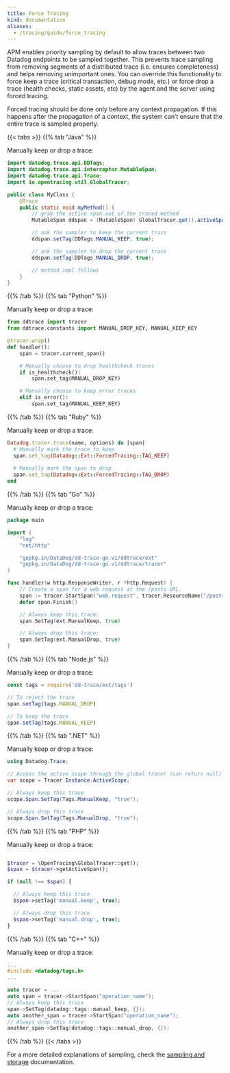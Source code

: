 ```yaml
---
title: Force Tracing
kind: documentation
aliases:
  - /tracing/guide/force_tracing
---
```



APM enables priority sampling by default to allow traces between two Datadog endpoints to be sampled together. This prevents trace sampling from removing segments of a distributed trace (i.e. ensures completeness) and helps removing unimportant ones. You can override this functionality to force keep a trace (critical transaction, debug mode, etc.) or force drop a trace (health checks, static assets, etc) by the agent and the server using forced tracing.

Forced tracing should be done only before any context propagation. If this happens after the propagation of a context, the system can’t ensure that the entire trace is sampled properly.


{{< tabs >}}
{{% tab "Java" %}}

Manually keep or drop a trace:

```java
import datadog.trace.api.DDTags;
import datadog.trace.api.interceptor.MutableSpan;
import datadog.trace.api.Trace;
import io.opentracing.util.GlobalTracer;

public class MyClass {
    @Trace
    public static void myMethod() {
        // grab the active span out of the traced method
        MutableSpan ddspan = (MutableSpan) GlobalTracer.get().activeSpan();

        // ask the sampler to keep the current trace
        ddspan.setTag(DDTags.MANUAL_KEEP, true);

        // ask the sampler to drop the current trace
        ddspan.setTag(DDTags.MANUAL_DROP, true);

        // method impl follows
    }
}
```

[1]: /tracing/languages/java/#configuration
{{% /tab %}}
{{% tab "Python" %}}

Manually keep or drop a trace:

```python
from ddtrace import tracer
from ddtrace.constants import MANUAL_DROP_KEY, MANUAL_KEEP_KEY

@tracer.wrap()
def handler():
    span = tracer.current_span()

    # Manually choose to drop healthcheck traces
    if is_healthcheck():
        span.set_tag(MANUAL_DROP_KEY)

    # Manually choose to keep error traces
    elif is_error():
        span.set_tag(MANUAL_KEEP_KEY)
```

{{% /tab %}}
{{% tab "Ruby" %}}

Manually keep or drop a trace:

```ruby
Datadog.tracer.trace(name, options) do |span|
  # Manually mark the trace to keep
  span.set_tag(Datadog::Ext::ForcedTracing::TAG_KEEP)
  
  # Manually mark the span to drop
  span.set_tag(Datadog::Ext::ForcedTracing::TAG_DROP)
end
```
{{% /tab %}}
{{% tab "Go" %}}

Manually keep or drop a trace:

```Go
package main

import (
    "log"
    "net/http"

    "gopkg.in/DataDog/dd-trace-go.v1/ddtrace/ext"
    "gopkg.in/DataDog/dd-trace-go.v1/ddtrace/tracer"
)

func handler(w http.ResponseWriter, r *http.Request) {
    // Create a span for a web request at the /posts URL.
    span := tracer.StartSpan("web.request", tracer.ResourceName("/posts"))
    defer span.Finish()

    // Always keep this trace:
    span.SetTag(ext.ManualKeep, true)

    // Always drop this trace:
    span.SetTag(ext.ManualDrop, true)
}
```


{{% /tab %}}
{{% tab "Node.js" %}}

Manually keep or drop a trace:

```js
const tags = require('dd-trace/ext/tags')

// To reject the trace
span.setTag(tags.MANUAL_DROP)

// To keep the trace
span.setTag(tags.MANUAL_KEEP)
```

{{% /tab %}}
{{% tab ".NET" %}}

Manually keep or drop a trace:
```cs
using Datadog.Trace;

// Access the active scope through the global tracer (can return null)
var scope = Tracer.Instance.ActiveScope;

// Always keep this trace
scope.Span.SetTag(Tags.ManualKeep, "true");

// Always drop this trace
scope.Span.SetTag(Tags.ManualDrop, "true");
```

{{% /tab %}}
{{% tab "PHP" %}}

Manually keep or drop a trace:

```php

$tracer = \OpenTracing\GlobalTracer::get();
$span = $tracer->getActiveSpan();

if (null !== $span) {

  // Always keep this trace
  $span->setTag('manual.keep', true);

  // Always drop this trace
  $span->setTag('manual.drop', true);
}

```

{{% /tab %}}
{{% tab "C++" %}}

Manually keep or drop a trace:

```cpp
...
#include <datadog/tags.h>
...

auto tracer = ...
auto span = tracer->StartSpan("operation_name");
// Always keep this trace
span->SetTag(datadog::tags::manual_keep, {});
auto another_span = tracer->StartSpan("operation_name");
// Always drop this trace
another_span->SetTag(datadog::tags::manual_drop, {});
```


{{% /tab %}}
{{< /tabs >}}

For a more detailed explanations of sampling, check the [sampling and storage][1] documentation.

[1]: /tracing/guide/trace_sampling_and_storage
